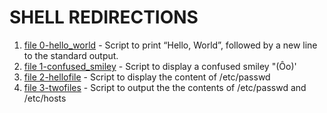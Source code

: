 # SHELL REDIRECTIONS

1. [file 0-hello_world](./0-hello_world) -  Script to print “Hello, World”, followed by a new line to the standard output.
2. [file 1-confused_smiley](./1-confused_smiley) - Script to display a confused smiley "(Ôo)'
3. [file 2-hellofile](./2-hellofile) - Script to display the content of /etc/passwd
4. [file 3-twofiles](./3-twofiles) - Script to output the the contents of /etc/passwd and /etc/hosts
